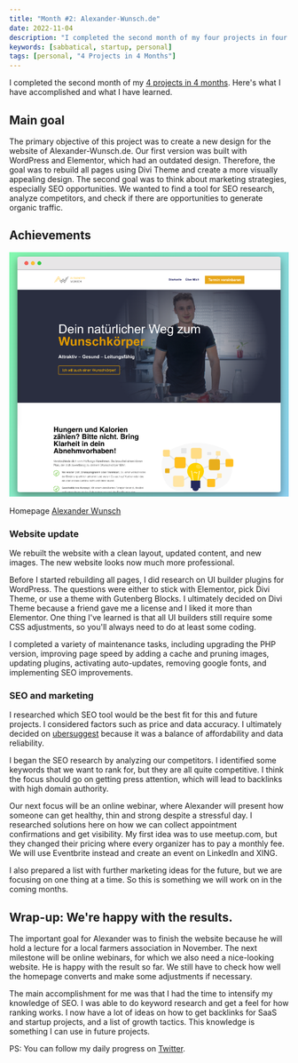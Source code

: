 ```yaml
---
title: "Month #2: Alexander-Wunsch.de"
date: 2022-11-04
description: "I completed the second month of my four projects in four months. Here's what I accomplished and what I learned."
keywords: [sabbatical, startup, personal]
tags: [personal, "4 Projects in 4 Months"]
---
```


I completed the second month of my [4 projects in 4 months](/blog/2022-08-10-4-projects-in-4-months/). Here's what I have accomplished and what I have learned.

## Main goal
The primary objective of this project was to create a new design for the website of Alexander-Wunsch.de. Our first version was built with WordPress and Elementor, which had an outdated design. Therefore, the goal was to rebuild all pages using Divi Theme and create a more visually appealing design. The second goal was to think about marketing strategies, especially SEO opportunities. We wanted to find a tool for SEO research, analyze competitors, and check if there are opportunities to generate organic traffic.

## Achievements
![alexander-wunsch.de new website](./assets/2022-10-30/alexander-wunsch-homepage.png)
<p class="text-center">Homepage <a href="https://alexander-wunsch.de" target="_blank">Alexander Wunsch</a></p>

### Website update
We rebuilt the website with a clean layout, updated content, and new images. The new website looks now much more professional.

Before I started rebuilding all pages, I did research on UI builder plugins for WordPress. The questions were either to stick with Elementor, pick Divi Theme, or use a theme with Gutenberg Blocks. I ultimately decided on Divi Theme because a friend gave me a license and I liked it more than Elementor. One thing I've learned is that all UI builders still require some CSS adjustments, so you'll always need to do at least some coding.

I completed a variety of maintenance tasks, including upgrading the PHP version, improving page speed by adding a cache and pruning images, updating plugins, activating auto-updates, removing google fonts, and implementing SEO improvements.


### SEO and marketing
I researched which SEO tool would be the best fit for this and future projects. I considered factors such as price and data accuracy. I ultimately decided on [ubersuggest](https://neilpatel.com/de/ubersuggest/) because it was a balance of affordability and data reliability.

I began the SEO research by analyzing our competitors. I identified some keywords that we want to rank for, but they are all quite competitive. I think the focus should go on getting press attention, which will lead to backlinks with high domain authority.

Our next focus will be an online webinar, where Alexander will present how someone can get healthy, thin and strong despite a stressful day. I researched solutions here on how we can collect appointment confirmations and get visibility. My first idea was to use meetup.com, but they changed their pricing where every organizer has to pay a monthly fee. We will use Eventbrite instead and create an event on LinkedIn and XING.

I also prepared a list with further marketing ideas for the future, but we are focusing on one thing at a time. So this is something we will work on in the coming months. 

## Wrap-up: We're happy with the results.
The important goal for Alexander was to finish the website because he will hold a lecture for a local farmers association in November. The next milestone will be online webinars, for which we also need a nice-looking website. He is happy with the result so far. We still have to check how well the homepage converts and make some adjustments if necessary.

The main accomplishment for me was that I had the time to intensify my knowledge of SEO. I was able to do keyword research and get a feel for how ranking works. I now have a lot of ideas on how to get backlinks for SaaS and startup projects, and a list of growth tactics. This knowledge is something I can use in future projects.


PS: You can follow my daily progress on [Twitter](https://twitter.com/m91michel).